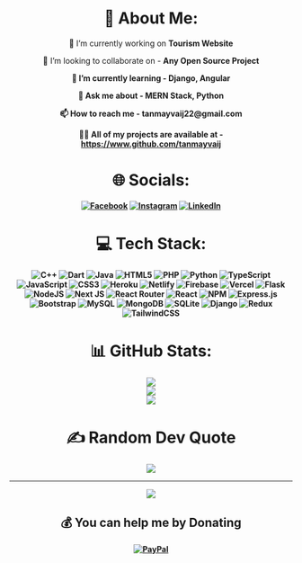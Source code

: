 <h1 align="center">💫 About Me: </h1>

<div align="center">
<p>🔭 I’m currently working on <b>Tourism Website</b><p>
<p>👯 I’m looking to collaborate on - <b>Any Open Source Project<b/><p>
<p>🌱 I’m currently learning - <b>Django, Angular</b><p>
<p>💬 Ask me about - <b>MERN Stack, Python</b><p>
<p>📫 How to reach me - <b>tanmayvaij22@gmail.com</b><p>
<p>👨‍💻 All of my projects are available at - <b><a href="https://www.github.com/tanmayvaij">https://www.github.com/tanmayvaij</a></b><p>
</div>

<h1 align="center">🌐 Socials: </h1>
 
<div align="center">
  
[![Facebook](https://img.shields.io/badge/Facebook-%231877F2.svg?logo=Facebook&logoColor=white)](https://facebook.com/tanmay.vaij) [![Instagram](https://img.shields.io/badge/Instagram-%23E4405F.svg?logo=Instagram&logoColor=white)](https://instagram.com/tanmayvaij) [![LinkedIn](https://img.shields.io/badge/LinkedIn-%230077B5.svg?logo=linkedin&logoColor=white)](https://linkedin.com/in/tanmayvaij)

</div>
  
<h1 align="center"> 💻 Tech Stack: </h1>
  
<div align="center">
  
![C++](https://img.shields.io/badge/c++-%2300599C.svg?style=for-the-badge&logo=c%2B%2B&logoColor=white) ![Dart](https://img.shields.io/badge/dart-%230175C2.svg?style=for-the-badge&logo=dart&logoColor=white) ![Java](https://img.shields.io/badge/java-%23ED8B00.svg?style=for-the-badge&logo=java&logoColor=white) ![HTML5](https://img.shields.io/badge/html5-%23E34F26.svg?style=for-the-badge&logo=html5&logoColor=white) ![PHP](https://img.shields.io/badge/php-%23777BB4.svg?style=for-the-badge&logo=php&logoColor=white) ![Python](https://img.shields.io/badge/python-3670A0?style=for-the-badge&logo=python&logoColor=ffdd54) ![TypeScript](https://img.shields.io/badge/typescript-%23007ACC.svg?style=for-the-badge&logo=typescript&logoColor=white) ![JavaScript](https://img.shields.io/badge/javascript-%23323330.svg?style=for-the-badge&logo=javascript&logoColor=%23F7DF1E) ![CSS3](https://img.shields.io/badge/css3-%231572B6.svg?style=for-the-badge&logo=css3&logoColor=white) ![Heroku](https://img.shields.io/badge/heroku-%23430098.svg?style=for-the-badge&logo=heroku&logoColor=white) ![Netlify](https://img.shields.io/badge/netlify-%23000000.svg?style=for-the-badge&logo=netlify&logoColor=#00C7B7) ![Firebase](https://img.shields.io/badge/firebase-%23039BE5.svg?style=for-the-badge&logo=firebase) ![Vercel](https://img.shields.io/badge/vercel-%23000000.svg?style=for-the-badge&logo=vercel&logoColor=white) ![Flask](https://img.shields.io/badge/flask-%23000.svg?style=for-the-badge&logo=flask&logoColor=white) ![NodeJS](https://img.shields.io/badge/node.js-6DA55F?style=for-the-badge&logo=node.js&logoColor=white) ![Next JS](https://img.shields.io/badge/Next-black?style=for-the-badge&logo=next.js&logoColor=white) ![React Router](https://img.shields.io/badge/React_Router-CA4245?style=for-the-badge&logo=react-router&logoColor=white) ![React](https://img.shields.io/badge/react-%2320232a.svg?style=for-the-badge&logo=react&logoColor=%2361DAFB) ![NPM](https://img.shields.io/badge/NPM-%23000000.svg?style=for-the-badge&logo=npm&logoColor=white) ![Express.js](https://img.shields.io/badge/express.js-%23404d59.svg?style=for-the-badge&logo=express&logoColor=%2361DAFB) ![Bootstrap](https://img.shields.io/badge/bootstrap-%23563D7C.svg?style=for-the-badge&logo=bootstrap&logoColor=white) ![MySQL](https://img.shields.io/badge/mysql-%2300f.svg?style=for-the-badge&logo=mysql&logoColor=white) ![MongoDB](https://img.shields.io/badge/MongoDB-%234ea94b.svg?style=for-the-badge&logo=mongodb&logoColor=white) ![SQLite](https://img.shields.io/badge/sqlite-%2307405e.svg?style=for-the-badge&logo=sqlite&logoColor=white) ![Django](https://img.shields.io/badge/django-%23092E20.svg?style=for-the-badge&logo=django&logoColor=white) ![Redux](https://img.shields.io/badge/redux-%23593d88.svg?style=for-the-badge&logo=redux&logoColor=white) ![TailwindCSS](https://img.shields.io/badge/tailwindcss-%2338B2AC.svg?style=for-the-badge&logo=tailwind-css&logoColor=white)
  
</div>
  
<h1 align="center"> 📊 GitHub Stats: </h1>
  
<div align="center">
  
![](https://github-readme-stats.vercel.app/api?username=tanmayvaij&theme=city_light&hide_border=true&include_all_commits=false&count_private=true)<br/>
![](https://github-readme-streak-stats.herokuapp.com/?user=tanmayvaij&theme=city_light&hide_border=true)<br/>
![](https://github-readme-stats.vercel.app/api/top-langs/?username=tanmayvaij&theme=city_light&hide_border=true&include_all_commits=false&count_private=true&layout=compact)
  
</div>

 <h1 align="center"> ✍️ Random Dev Quote </h1>
  
<div align="center">
  
![](https://quotes-github-readme.vercel.app/api?type=horizontal&theme=light)

---
[![](https://visitcount.itsvg.in/api?id=tanmayvaij&icon=0&color=12)](https://visitcount.itsvg.in)

  ## 💰 You can help me by Donating
  [![PayPal](https://img.shields.io/badge/PayPal-00457C?style=for-the-badge&logo=paypal&logoColor=white)](https://paypal.me/tanmayvaij) 

  
<!-- Proudly created with GPRM ( https://gprm.itsvg.in ) -->
  
</div>
